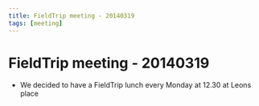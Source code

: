 ```yaml
---
title: FieldTrip meeting - 20140319
tags: [meeting]
---
```


# FieldTrip meeting - 20140319

*  We decided to have a FieldTrip lunch every Monday at 12.30 at Leons place 
